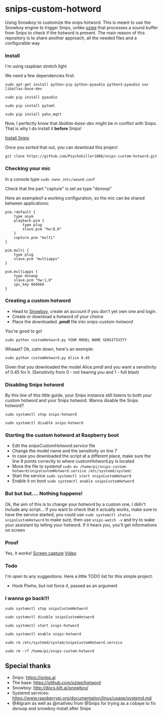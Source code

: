 # snips-custom-hotword
Using Snowboy to customize the snips hotword. This is meant to use the Snowboy engine to trigger Snips, unlike [oziee](https://github.com/oziee/hotword) that processes a sound buffer from Snips to check if the hotword is present. The main reason of this repository is to share another approach, all the needed files and a configurable way


### Install

I'm using raspbian stretch light

We need a few dependencies first:

```sudo apt-get install python-pip python-pyaudio python3-pyaudio sox libatlas-base-dev```

```sudo pip install pyaudio```

```sudo pip install pytoml```

```sudo pip install paho_mqtt```

Now, I perfectly know that *libatlas-base-dev* might be in conflict with Snips. That is why I do install it **before** Snips!

[Install Snips](https://github.com/snipsco/snips-platform-documentation/wiki/1.-Setup-the-Snips-Voice-Platform)

Once you sorted that out, you can download this project

```git clone https://github.com/Psychokiller1888/snips-custom-hotword.git```


### Checking your mic ###

In a console type
```sudo nano /etc/aound.conf```

Check that the part "capture" is set as type "dsnoop"

Here an exempleof a working configuration, so the mic can be shared between applications:

```
pcm.!default {
    type asym
    playback.pcm {
        type plug
        slave.pcm "hw:0,0"
    }
    capture.pcm "multi"
}

pcm.multi {
    type plug
    slave.pcm "multiapps"
}

pcm.multiapps {
    type dsnoop
    slave.pcm "hw:1,0"
    ipc_key 666666
}
```

### Creating a custom hotword

* Head to [Snowboy](https://snowboy.kitt.ai/dashboard), create an account if you don't yet own one and login.
* Create or download a hotword of your choice
* Place the downloaded **.pmdl** file into *snips-custom-hotword*

You're good to go!

```sudo python customHotword.py YOUR MODEL NAME SENSITIVITY```

Whaaat? Ok, calm down, here's an exemple:

```sudo python customHotword.py Alice 0.45```

Given that you downloaded the model Alice.pmdl and you want a sensitivity of 0.45 for it. (Sensitivity from 0 - not hearing you and 1 - full blast)


### Disabling Snips hotword

By this line of this little guide, your Snips instance still listens to both your custom hotword and your Snips hotword. Wanna disable the Snips hotword?

```sudo systemctl stop snips-hotword```

```sudo systemctl disable snips-hotword```


### Starting the custom hotword at Raspberry boot

* Edit the *snipsCustomHotword.service* file
* Change the model name and the sensitivity on line 7
* In case you downloaded the script at a different place, make sure the line 8 points correctly to where customHotword.py is located
* Move the file to *systemd* ```sudo mv /home/pi/snips-custom-hotword/snipsCustomHotword.service /etc/systemd/system/```
* Start the service ```sudo systemctl start snipsCustomHotword```
* Enable it on boot ```sudo systemctl enable snipsCustomHotword```


### But but but.... Nothing happens!

Ok, the aim of this is to change your hotword by a custom one, I didn't include any script... If you want to check that it actually works, make sure to have the service started, you could use ```sudo systemctl status snipsCustomHotword``` to make sure, then use ```snips-watch -v``` and try to wake your assistant by telling your hotword. If it hears you, you'll get informations on screen


### Proof
Yes, it works!
[Screen capture](https://puu.sh/zwS0X.png)
[Video](https://www.youtube.com/watch?v=SqWoNj4HUos)


### Todo

I'm open to any suggestions. Here a little TODO list for this simple project:
* Hook Piwho, but not force it, passed as an argument





### I wanna go back!!!
```sudo systemctl stop snipsCustomHotword```

```sudo systemctl disable snipsCustomHotword```

```sudo systemctl start snips-hotword```

```sudo systemctl enable snips-hotword```

```sudo rm /etc/systemd/system/snipsCustomHotword.service```

```sudo rm -rf /home/pi/snips-custom-hotword```


## Special thanks
* Snips: https://snips.ai
* The base: https://github.com/oziee/hotword
* Snowboy: http://docs.kitt.ai/snowboy/
* Systemd services: https://www.raspberrypi.org/documentation/linux/usage/systemd.md
* @Algram as well as @mathieu from @Snips for trying as a cobaye to fix dsnoop and snowboy install after Snips
